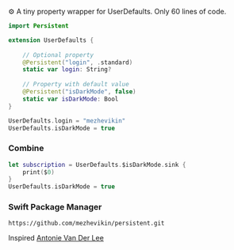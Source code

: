 ⚙️ A tiny property wrapper for UserDefaults. Only 60 lines of code. 

```swift
import Persistent

extension UserDefaults {
    
    // Optional property
    @Persistent("login", .standard)
    static var login: String?
    
    // Property with default value
    @Persistent("isDarkMode", false)
    static var isDarkMode: Bool
}
```

```swift
UserDefaults.login = "mezhevikin"
UserDefaults.isDarkMode = true
```

### Combine
```swift
let subscription = UserDefaults.$isDarkMode.sink {
    print($0)
}
UserDefaults.isDarkMode = true
```

### Swift Package Manager
```
https://github.com/mezhevikin/persistent.git
```

Inspired [Antonie Van Der Lee](https://www.avanderlee.com/swift/property-wrappers/)
